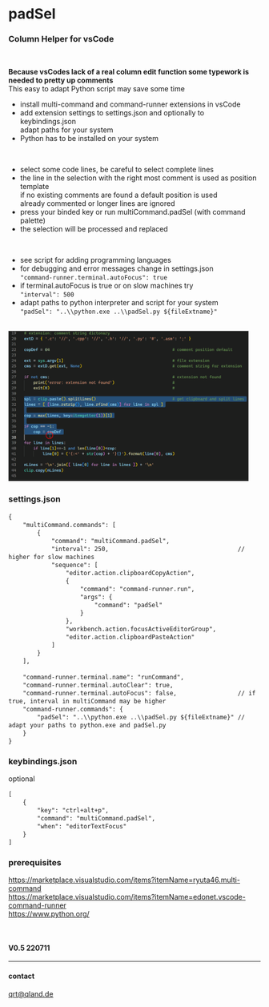 # **padSel**
### **Column Helper for vsCode**

<br>

**Because vsCodes lack of a real column edit function some typework is needed to pretty up comments**  
This easy to adapt Python script may save some time

- install multi-command and command-runner extensions in vsCode
- add extension settings to settings.json and optionally to keybindings.json  
  adapt paths for your system
- Python has to be installed on your system

<br>

- select some code lines, be careful to select complete lines
- the line in the selection with the right most comment is used as position template  
  if no existing comments are found a default position is used  
  already commented or longer lines are ignored
- press your binded key or run multiCommand.padSel (with command palette)
- the selection will be processed and replaced

<br>

- see script for adding programming languages
- for debugging and error messages change in settings.json  
  `"command-runner.terminal.autoFocus": true`
- if terminal.autoFocus is true or on slow machines try  
  `"interval": 500`
- adapt paths to python interpreter and script for your system  
  `"padSel": "..\\python.exe ..\\padSel.py ${fileExtname}"`

<br>

<img src="image/padSel.gif" width=480>

<br>

### **settings.json**
```
{
    "multiCommand.commands": [
        {
            "command": "multiCommand.padSel",
            "interval": 250,                                    // higher for slow machines
            "sequence": [
                "editor.action.clipboardCopyAction",
                {
                    "command": "command-runner.run",
                    "args": {
                        "command": "padSel"
                    }
                },
                "workbench.action.focusActiveEditorGroup",
                "editor.action.clipboardPasteAction"
            ]
        }
    ],

    "command-runner.terminal.name": "runCommand",
    "command-runner.terminal.autoClear": true,
    "command-runner.terminal.autoFocus": false,                 // if true, interval in multiCommand may be higher
    "command-runner.commands": {
        "padSel": "..\\python.exe ..\\padSel.py ${fileExtname}" // adapt your paths to python.exe and padSel.py
    }
}
```

### **keybindings.json**
optional
```
[
    {
        "key": "ctrl+alt+p",
        "command": "multiCommand.padSel",
        "when": "editorTextFocus"
    }
]
```

### **prerequisites**
https://marketplace.visualstudio.com/items?itemName=ryuta46.multi-command  
https://marketplace.visualstudio.com/items?itemName=edonet.vscode-command-runner  
https://www.python.org/

<br>

#### V0.5 220711
---

#### contact
[qrt@qland.de](mailto:qrt@qland.de)
